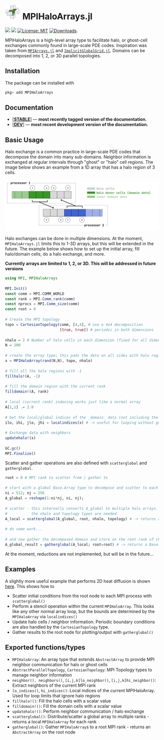 <h1> <img src="docs/src/assets/logo.png" alt="MPIHaloArrays.jl" width="50"> MPIHaloArrays.jl </h1>

[![](https://img.shields.io/badge/docs-stable-blue.svg)](https://smillerc.github.io/MPIHaloArrays.jl/stable)
[![](https://img.shields.io/badge/docs-dev-blue.svg)](https://smillerc.github.io/MPIHaloArrays.jl/dev)
[![License: MIT](https://img.shields.io/badge/License-MIT-success.svg)](https://opensource.org/licenses/MIT)
[![Downloads](https://shields.io/endpoint?url=https://pkgs.genieframework.com/api/v1/badge/MPIHaloArrays)](https://pkgs.genieframework.com?packages=MPIHaloArrays).




MPIHaloArrays is a high-level array type to facilitate halo, or ghost-cell exchanges commonly found in large-scale PDE codes. Inspiration was taken from [`MPIArrays.jl`](https://github.com/barche/MPIArrays.jl) and [`ImplicitGlobalGrid.jl`](https://github.com/eth-cscs/ImplicitGlobalGrid.jl). Domains can be decomposed into 1, 2, or 3D parallel topologies. 

## Installation

The package can be installed with

```julia
pkg> add MPIHaloArrays
```

## Documentation

- [[**STABLE**](https://smillerc.github.io/MPIHaloArrays.jl/stable)] &mdash; **most recently tagged version of the documentation.**
- [[**DEV**](https://smillerc.github.io/MPIHaloArrays.jl/dev)] &mdash; **most recent development version of the documentation.**

## Basic Usage

Halo exchange is a common practice in large-scale PDE codes that decompose the domain into many sub-domains. Neighbor information is exchanged at regular intervals through "ghost" or "halo" cell regions. The image below shows an example from a 1D array that has a halo region of 3 cells.

<img src="docs/src/assets/1d_halo.png" alt="MPIHaloArrays.jl" width="600">

Halo exchanges can be done in multiple dimensions. At the moment, `MPIHaloArrays.jl` limits this to 1-3D arrays, but this will be extended in the future. The example below shows how to set up the initial array, fill halo/domain cells, do a halo exchange, and more.

**Currently arrays are limited to 1, 2, or 3D. This will be addressed in future versions**
```julia
using MPI, MPIHaloArrays

MPI.Init()
const comm = MPI.COMM_WORLD
const rank = MPI.Comm_rank(comm)
const nprocs = MPI.Comm_size(comm)
const root = 0

# Create the MPI topology
topo = CartesianTopology(comm, [4,4], # use a 4x4 decomposition
                         [true, true]) # periodic in both dimensions   

nhalo = 2 # Number of halo cells in each dimension (fixed for all dimensions)
N = 200

# create the array type; this pads the data on all sides with halo regions
x = MPIHaloArray(rand(N,N), topo, nhalo)

# fill all the halo regions with -1
fillhalo!(A, -1)

# fill the domain region with the current rank
filldomain!(A, rank)

# local (current rank) indexing works just like a normal array
A[1,1] .= 2.0

# Get the local/global indices of the _domain_ data (not including the halo cells)
ilo, ihi, jlo, jhi = localindices(x) # -> useful for looping without going into halo regions

# Exchange data with neighbors
updatehalo!(x)

GC.gc()
MPI.Finalize()
```

Scatter and gather operations are also defined with `scatterglobal` and `gatherglobal`.

```julia
root = 0 # MPI rank to scatter from / gather to

# start with a global Base.Array type to decompose and scatter to each rank
ni = 512; nj = 256
A_global = reshape(1:ni*nj, ni, nj);

# scatter - this internally converts A_global to multiple halo arrays. This is why
#           the nhalo and topology types are needed
A_local = scatterglobal(A_global, root, nhalo, topology) # -> returns a MPIHaloArray

# do some work...

# and now gather the decomposed domain and store on the root rank of choice
A_global_result = gatherglobal(A_local; root=root) # -> returns a Base.Array
```


At the moment, reductions are not implemented, but will be in the future...

## Examples

A slightly more useful example that performs 2D heat diffusion is shown [here](docs/examples/04-diffusion2d.jl). This shows how to
 - Scatter initial conditions from the root node to each MPI process with `scatterglobal()`
 - Perform a stencil operation within the current `MPIHaloArray`. This looks like any other normal array loop, but the bounds are determined by the `MPIHaloArray` via `localindices()`
 - Update halo cells / neighbor information. Periodic boundary conditions are also handled by the `CartesianTopology` type.
 - Gather results to the root node for plotting/output with `gatherglobal()`


## Exported functions/types

- `MPIHaloArray`: An array type that extends `AbstractArray` to provide MPI neighbor communication for halo or ghost cells
- `AbstractParallelTopology`, `CartesianTopology`: MPI Topology types to manage neighbor information
- `neighbor(), neighbors()`, `[i,j,k]lo_neighbor()`, `[i,j,k]hi_neighbor()`: Extract neighbors of the current MPI rank
- `lo_indices()`, `hi_indices()`: Local indices of the current MPIHaloArray. Used for loop limits that ignore halo regions
- `fillhalo!()`: Fill the halo cells with a scalar value
- `filldomain!()`: Fill the domain cells with a scalar value
- `updatehalo!()`: Perform neighbor communication / halo exchange
- `scatterglobal()`: Distribute/scatter a global array to multiple ranks - returns a local `MPIHaloArray` for each rank
- `gatherglobal()`: Gather `MPIHaloArray`s to a root MPI rank - returns an `AbstractArray` on the root node

[docs-stable-url]: https://smillerc.github.io/MPIHaloArrays.jl/stable
[docs-dev-url]: https://smillerc.github.io/MPIHaloArrays.jl/
[docs-stable-img]: https://img.shields.io/badge/docs-stable-blue.svg
[docs-dev-img]: https://img.shields.io/badge/docs-dev-blue.svg
